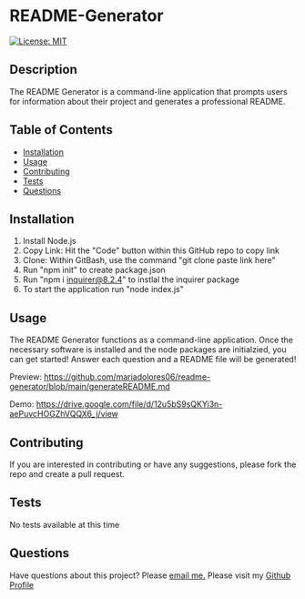 # README-Generator
  
[![License: MIT](https://img.shields.io/badge/License-MIT-yellow.svg)](https://opensource.org/licenses/MIT)

## Description

The README Generator is a command-line application that prompts users for information about their project and generates a professional README. 

## Table of Contents

  * [Installation](#installation)
  * [Usage](#usage)
  * [Contributing](#contributing)
  * [Tests](#tests)
  * [Questions](#questions)
  
## Installation

1. Install Node.js
2. Copy Link: Hit the "Code" button within this GitHub repo to copy link
3. Clone: Within GitBash, use the command "git clone paste link here"
4. Run "npm init" to create package.json
5. Run "npm i inquirer@8.2.4" to instlal the inquirer package 
5. To start the application run "node index.js"

## Usage

The README Generator functions as a command-line application. Once the necessary software is installed and the node packages are initialzied, you can get started! Answer each question and a README file will be generated! 

Preview: https://github.com/mariadolores06/readme-generator/blob/main/generateREADME.md

Demo: https://drive.google.com/file/d/12u5bS9sQKYi3n-aePuvcHOGZhVQQX6_j/view


## Contributing

If you are interested in contributing or have any suggestions, please fork the repo and create a pull request.

## Tests

No tests available at this time 

## Questions

Have questions about this project? Please [email me.](mailto:mrodriguez.psychology@gmail.com)
Please visit my [Github Profile](https://github.com/mariadolores06)

